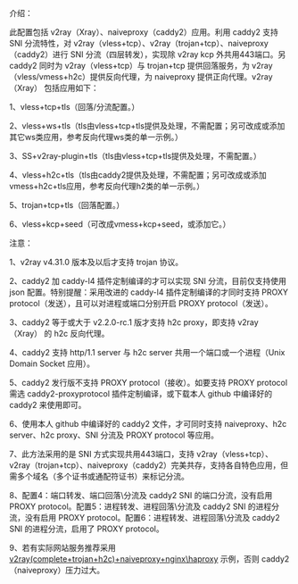 介绍：

此配置包括 v2ray（Xray）、naiveproxy（caddy2）应用。利用 caddy2 支持 SNI 分流特性，对 v2ray（vless+tcp）、v2ray（trojan+tcp）、naiveproxy（caddy2）进行 SNI 分流（四层转发），实现除 v2ray kcp 外共用443端口。另 caddy2 同时为 v2ray（vless+tcp）与 trojan+tcp 提供回落服务，为 v2ray（vless/vmess+h2c）提供反向代理，为 naiveproxy 提供正向代理。v2ray（Xray） 包括应用如下：

1、vless+tcp+tls（回落/分流配置。）

2、vless+ws+tls（tls由vless+tcp+tls提供及处理，不需配置；另可改成或添加其它ws类应用，参考反向代理ws类的单一示例。）

3、SS+v2ray-plugin+tls（tls由vless+tcp+tls提供及处理，不需配置。）

4、vless+h2c+tls（tls由caddy2提供及处理，不需配置；另可改成或添加vmess+h2c+tls应用，参考反向代理h2类的单一示例。）

5、trojan+tcp+tls（回落配置。）

6、vless+kcp+seed（可改成vmess+kcp+seed，或添加它。）

注意：

1、v2ray v4.31.0 版本及以后才支持 trojan 协议。

2、caddy2 加 caddy-l4 插件定制编译的才可以实现 SNI 分流，目前仅支持使用 json 配置。特别提醒：采用改进的 caddy-l4 插件定制编译的才同时支持 PROXY protocol（发送），且可以对进程或端口分别开启 PROXY protocol（发送）。

3、caddy2 等于或大于 v2.2.0-rc.1 版才支持 h2c proxy，即支持 v2ray（Xray） 的 h2c 反向代理。

4、caddy2 支持 http/1.1 server 与 h2c server 共用一个端口或一个进程（Unix Domain Socket 应用）。

5、caddy2 发行版不支持 PROXY protocol（接收）。如要支持 PROXY protocol 需选 caddy2-proxyprotocol 插件定制编译，或下载本人 github 中编译好的 caddy2 来使用即可。

6、使用本人 github 中编译好的 caddy2 文件，才可同时支持 naiveproxy、h2c server、h2c proxy、SNI 分流及 PROXY protocol 等应用。

7、此方法采用的是 SNI 方式实现共用443端口，支持 v2ray（vless+tcp）、v2ray（trojan+tcp）、naiveproxy（caddy2）完美共存，支持各自特色应用，但需多个域名（多个证书或通配符证书）来标记分流。

8、配置4：端口转发、端口回落\分流及 caddy2 SNI 的端口分流，没有启用 PROXY protocol。配置5：进程转发、进程回落\分流及 caddy2 SNI 的进程分流，没有启用 PROXY protocol。配置6：进程转发、进程回落\分流及 caddy2 SNI 的进程分流，启用了 PROXY protocol。

9、若有实际网站服务推荐采用 [v2ray(complete+trojan+h2c)+naiveproxy+nginx\haproxy](https://github.com/lxhao61/integrated-examples/tree/master/v2ray(complete%2Btrojan%2Bh2c)%2Bnaiveproxy%2Bnginx%5Chaproxy) 示例，否则 caddy2（naiveproxy）压力过大。
